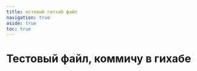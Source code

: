 ```yaml
---
title: естовый гитхаб файл
navigation: true
aside: true
toc: true
---
```


# Тестовый файл, коммичу в гихабе
